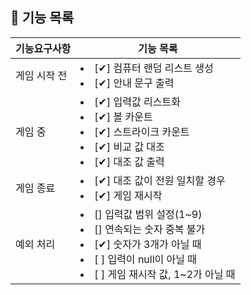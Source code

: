 ## 🚀 기능 목록

| 기능요구사항  | 기능 목록                                                                                                                                              |    
|---------|----------------------------------------------------------------------------------------------------------------------------------------------------|
| 게임 시작 전 | <li> [✔] 컴퓨터 랜덤 리스트 생성 </li> <li> [✔] 안내 문구 출력 </li>                                                                                               |
| 게임 중    | <li> [✔] 입력값 리스트화</li>  <li> [✔] 볼 카운트</li>  <li> [✔] 스트라이크 카운트</li> <li> [✔] 비교 값 대조</li>  <li> [✔] 대조 값 출력</li>                                  |
| 게임 종료   | <li> [✔] 대조 값이 전원 일치할 경우</li><li> [✔] 게임 재시작</li>                                                                                                  |
| 예외 처리   | <li> [] 입력값 범위 설정(1~9)</li><li> [] 연속되는 숫자 중복 불가</li> <li> [✔] 숫자가 3개가 아닐 때</li>   <li> [ ] 입력이 null이 아닐 때</li>  <li> [ ] 게임 재시작 값, 1~2가 아닐 때</li> |

